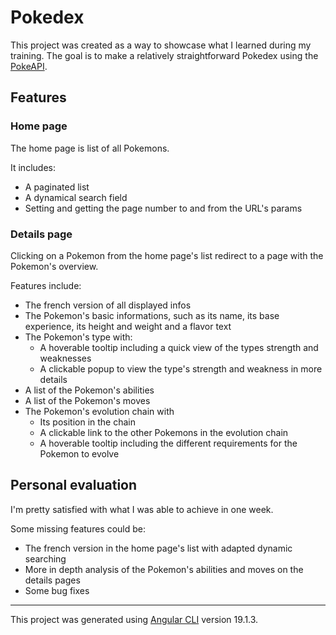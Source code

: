 # Pokedex

This project was created as a way to showcase what I learned during my training. The goal is to make a relatively straightforward Pokedex using the [PokeAPI](https://pokeapi.co/docs/v2).

## Features

### Home page

The home page is list of all Pokemons.

It includes:

- A paginated list
- A dynamical search field
- Setting and getting the page number to and from the URL's params

### Details page

Clicking on a Pokemon from the home page's list redirect to a page with the Pokemon's overview.

Features include:

- The french version of all displayed infos
- The Pokemon's basic informations, such as its name, its base experience, its height and weight and a flavor text
- The Pokemon's type with:
  - A hoverable tooltip including a quick view of the types strength and weaknesses
  - A clickable popup to view the type's strength and weakness in more details
- A list of the Pokemon's abilities
- A list of the Pokemon's moves
- The Pokemon's evolution chain with
  - Its position in the chain
  - A clickable link to the other Pokemons in the evolution chain
  - A hoverable tooltip including the different requirements for the Pokemon to evolve


## Personal evaluation

I'm pretty satisfied with what I was able to achieve in one week.

Some missing features could be:

- The french version in the home page's list with adapted dynamic searching
- More in depth analysis of the Pokemon's abilities and moves on the details pages
- Some bug fixes

<hr>

This project was generated using [Angular CLI](https://github.com/angular/angular-cli) version 19.1.3.
